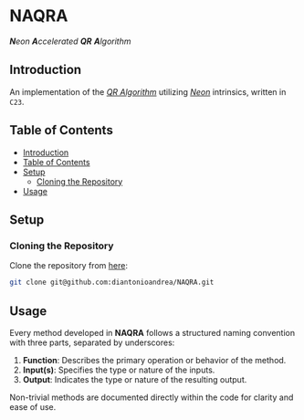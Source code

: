 # NAQRA

_**N**eon **A**ccelerated **QR** **A**lgorithm_

## Introduction

An implementation of the [_QR Algorithm_](https://en.wikipedia.org/wiki/QR_algorithm) utilizing [_Neon_](https://developer.arm.com/Architectures/Neon) intrinsics, written in `C23`.

## Table of Contents

- [Introduction](#introduction)
- [Table of Contents](#table-of-contents)
- [Setup](#setup)
    - [Cloning the Repository](#cloning-the-repository)
- [Usage](#usage)

## Setup

### Cloning the Repository

Clone the repository from [here](https://github.com/diantonioandrea/NAQRA):

```bash
git clone git@github.com:diantonioandrea/NAQRA.git
```

## Usage

Every method developed in **NAQRA** follows a structured naming convention with three parts, separated by underscores:

1. **Function**: Describes the primary operation or behavior of the method.
2. **Input(s)**: Specifies the type or nature of the inputs.
3. **Output**: Indicates the type or nature of the resulting output.

Non-trivial methods are documented directly within the code for clarity and ease of use.